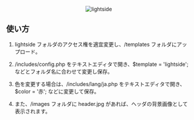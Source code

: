 <p align="center"><img src="https://user-images.githubusercontent.com/25574701/43054027-a1e80e52-8e6a-11e8-989c-7132c217335b.png" alt="lightside"></p>

## 使い方

1. lightside フォルダのアクセス権を適宜変更し、/templates フォルダにアップロード。

2. /includes/config.php をテキストエディタで開き、$template = 'lightside'; などとフォルダ名に合わせて変更し保存。

3. 色を変更する場合は、/includes/lang/ja.php をテキストエディタで開き、$color = '赤'; などに変更して保存。

4. また、/images フォルダに header.jpg があれば、ヘッダの背景画像として表示されます。

